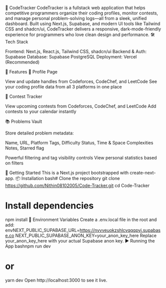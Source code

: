 🚀 CodeTracker
CodeTracker is a fullstack web application that helps competitive programmers organize their coding profiles, monitor contests, and manage personal problem-solving logs—all from a sleek, unified dashboard.
Built using Next.js, Supabase, and modern UI tools like Tailwind CSS and shadcn/ui, CodeTracker delivers a responsive, dark-mode-friendly experience for programmers who love clean design and performance.
🛠 Tech Stack

Frontend: Next.js, React.js, Tailwind CSS, shadcn/ui
Backend & Auth: Supabase
Database: Supabase PostgreSQL
Deployment: Vercel (Recommended)

📌 Features
👤 Profile Page

View and update handles from Codeforces, CodeChef, and LeetCode
See your coding profile data from all 3 platforms in one place

📅 Contest Tracker

View upcoming contests from Codeforces, CodeChef, and LeetCode
Add contests to your calendar instantly

📚 Problems Vault

Store detailed problem metadata:

Name, URL, Platform
Tags, Difficulty
Status, Time & Space Complexities
Notes, Starred flag


Powerful filtering and tag visibility controls
View personal statistics based on filters

🚀 Getting Started
This is a Next.js project bootstrapped with create-next-app.
📦 Installation
bash# Clone the repository
git clone https://github.com/Nithin08102005/Code-Tracker.git
cd Code-Tracker

# Install dependencies
npm install
🔐 Environment Variables
Create a .env.local file in the root and add:
envNEXT_PUBLIC_SUPABASE_URL=https://nvvveuokzshlcvqqqpvj.supabase.co
NEXT_PUBLIC_SUPABASE_ANON_KEY=your_anon_key_here
Replace your_anon_key_here with your actual Supabase anon key.
▶️ Running the App
bashnpm run dev
# or
yarn dev
Open http://localhost:3000 to see it live.
